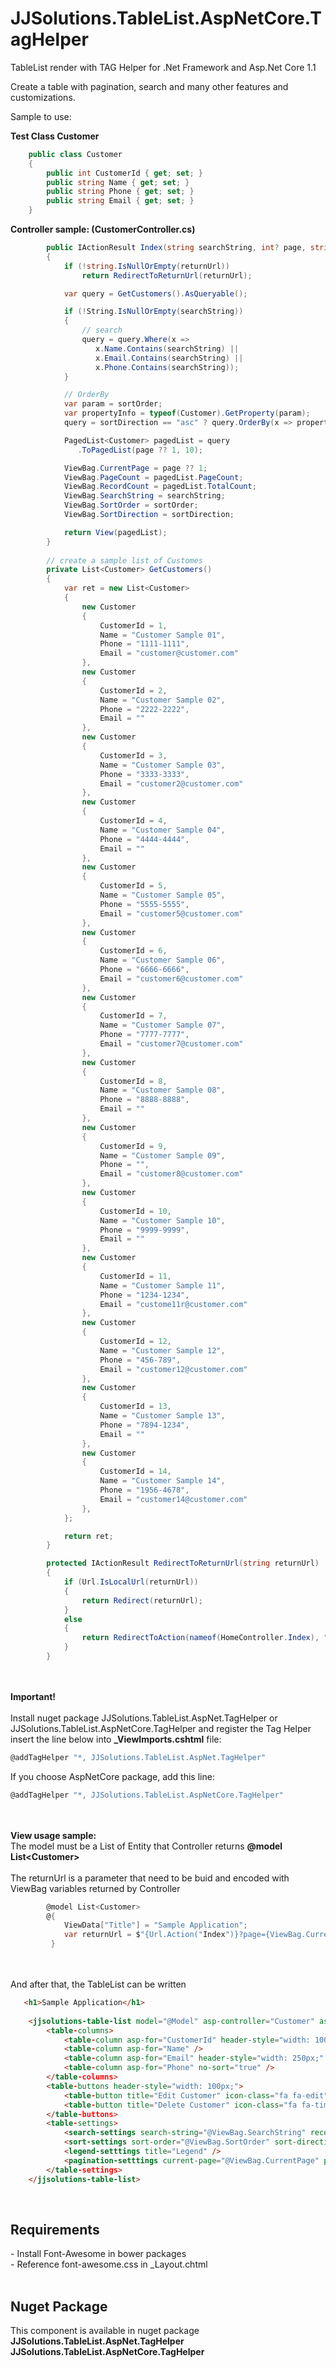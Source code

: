 # JJSolutions.TableList.AspNetCore.TagHelper

TableList render with TAG Helper for .Net Framework and Asp.Net Core 1.1

Create a table with pagination, search and many other features and customizations.

Sample to use:

<strong>Test Class Customer</strong>

```c#
    public class Customer
    {
        public int CustomerId { get; set; }
        public string Name { get; set; }
        public string Phone { get; set; }
        public string Email { get; set; }
    }
```
<strong>Controller sample: (CustomerController.cs)</strong>
<br>
```c#
        public IActionResult Index(string searchString, int? page, string returnUrl = null, string sortOrder = "CustomerId", string sortDirection = "asc")
        {
            if (!string.IsNullOrEmpty(returnUrl))
                return RedirectToReturnUrl(returnUrl);

            var query = GetCustomers().AsQueryable();

            if (!String.IsNullOrEmpty(searchString))
            {
                // search
                query = query.Where(x =>
                   x.Name.Contains(searchString) ||
                   x.Email.Contains(searchString) ||
                   x.Phone.Contains(searchString));
            }

            // OrderBy
            var param = sortOrder;
            var propertyInfo = typeof(Customer).GetProperty(param);
            query = sortDirection == "asc" ? query.OrderBy(x => propertyInfo.GetValue(x, null)) : query.OrderByDescending(x => propertyInfo.GetValue(x, null));

            PagedList<Customer> pagedList = query
               .ToPagedList(page ?? 1, 10);

            ViewBag.CurrentPage = page ?? 1;
            ViewBag.PageCount = pagedList.PageCount;
            ViewBag.RecordCount = pagedList.TotalCount;
            ViewBag.SearchString = searchString;
            ViewBag.SortOrder = sortOrder;
            ViewBag.SortDirection = sortDirection;

            return View(pagedList);
        }
        
        // create a sample list of Customes
        private List<Customer> GetCustomers()
        {
            var ret = new List<Customer>
            {
                new Customer
                {
                    CustomerId = 1,
                    Name = "Customer Sample 01",
                    Phone = "1111-1111",
                    Email = "customer@customer.com"
                },
                new Customer
                {
                    CustomerId = 2,
                    Name = "Customer Sample 02",
                    Phone = "2222-2222",
                    Email = ""
                },
                new Customer
                {
                    CustomerId = 3,
                    Name = "Customer Sample 03",
                    Phone = "3333-3333",
                    Email = "customer2@customer.com"
                },
                new Customer
                {
                    CustomerId = 4,
                    Name = "Customer Sample 04",
                    Phone = "4444-4444",
                    Email = ""
                },
                new Customer
                {
                    CustomerId = 5,
                    Name = "Customer Sample 05",
                    Phone = "5555-5555",
                    Email = "customer5@customer.com"
                },
                new Customer
                {
                    CustomerId = 6,
                    Name = "Customer Sample 06",
                    Phone = "6666-6666",
                    Email = "customer6@customer.com"
                },
                new Customer
                {
                    CustomerId = 7,
                    Name = "Customer Sample 07",
                    Phone = "7777-7777",
                    Email = "customer7@customer.com"
                },
                new Customer
                {
                    CustomerId = 8,
                    Name = "Customer Sample 08",
                    Phone = "8888-8888",
                    Email = ""
                },
                new Customer
                {
                    CustomerId = 9,
                    Name = "Customer Sample 09",
                    Phone = "",
                    Email = "customer8@customer.com"
                },
                new Customer
                {
                    CustomerId = 10,
                    Name = "Customer Sample 10",
                    Phone = "9999-9999",
                    Email = ""
                },
                new Customer
                {
                    CustomerId = 11,
                    Name = "Customer Sample 11",
                    Phone = "1234-1234",
                    Email = "custome11r@customer.com"
                },
                new Customer
                {
                    CustomerId = 12,
                    Name = "Customer Sample 12",
                    Phone = "456-789",
                    Email = "customer12@customer.com"
                },
                new Customer
                {
                    CustomerId = 13,
                    Name = "Customer Sample 13",
                    Phone = "7894-1234",
                    Email = ""
                },
                new Customer
                {
                    CustomerId = 14,
                    Name = "Customer Sample 14",
                    Phone = "1956-4678",
                    Email = "customer14@customer.com"
                },
            };

            return ret;
        }    

        protected IActionResult RedirectToReturnUrl(string returnUrl)
        {
            if (Url.IsLocalUrl(returnUrl))
            {
                return Redirect(returnUrl);
            }
            else
            {
                return RedirectToAction(nameof(HomeController.Index), "Home");
            }
        }

```
<br><br>
<strong>Important!</strong>
<br><br>
Install nuget package JJSolutions.TableList.AspNet.TagHelper or JJSolutions.TableList.AspNetCore.TagHelper and register the Tag Helper insert the line below into <strong>_ViewImports.cshtml</strong> file:
```c#
@addTagHelper "*, JJSolutions.TableList.AspNet.TagHelper"
```
If you choose AspNetCore package, add this line:
```c#
@addTagHelper "*, JJSolutions.TableList.AspNetCore.TagHelper"
```
<br><br>
<strong>View usage sample:</strong>
<br>
The model must be a List of Entity that Controller returns <strong>@model List&lt;Customer&gt;</strong>
<br><br>
The returnUrl is a parameter that need to be buid and encoded with ViewBag variables returned by Controller
<br>
```c#
        @model List<Customer>
        @{
            ViewData["Title"] = "Sample Application";
            var returnUrl = $"{Url.Action("Index")}?page={ViewBag.CurrentPage}&searchString={ViewBag.SearchString}&sortOrder={ViewBag.SortOrder}&sortDirection={ViewBag.SortDirection}";
         }
```
<br><br>
And after that, the TableList can be written
```html
   <h1>Sample Application</h1>
    
    <jjsolutions-table-list model="@Model" asp-controller="Customer" asp-action="Index" return-url="@returnUrl">
        <table-columns>
            <table-column asp-for="CustomerId" header-style="width: 100px;" custom-link="/Controller/Details/{CustomerId}" />
            <table-column asp-for="Name" />
            <table-column asp-for="Email" header-style="width: 250px;" custom-link="mailto:{Email}" />
            <table-column asp-for="Phone" no-sort="true" />
        </table-columns>
        <table-buttons header-style="width: 100px;">
            <table-button title="Edit Customer" icon-class="fa fa-edit" asp-action="Edit" asp-route-id="CustomerId" on-click="showProgress();" />
            <table-button title="Delete Customer" icon-class="fa fa-times" class="text-danger" asp-action="Delete" asp-route-id="CustomerId" on-click="showProgress();" />
        </table-buttons>
        <table-settings>
            <search-settings search-string="@ViewBag.SearchString" record-count="@ViewBag.RecordCount" />
            <sort-settings sort-order="@ViewBag.SortOrder" sort-direction="@ViewBag.SortDirection" />
            <legend-setttings title="Legend" />
            <pagination-setttings current-page="@ViewBag.CurrentPage" page-count="@ViewBag.PageCount" />
        </table-settings>
    </jjsolutions-table-list>
```
<br>
<h2>Requirements</h2>
- Install Font-Awesome in bower packages<br/>
- Reference font-awesome.css in _Layout.chtml<br/>
<br>
<h2>Nuget Package</h2>
This component is available in nuget package<br/>
<strong>JJSolutions.TableList.AspNet.TagHelper</strong><br>
<strong>JJSolutions.TableList.AspNetCore.TagHelper</strong>
<br>

